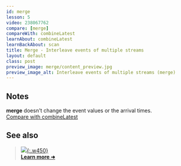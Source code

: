 ```yaml
---
id: merge
lesson: 5
video: 238067762
compare: [merge]
compareWith: combineLatest
learnAbout: combineLatest
learnBackAbout: scan
title: Merge - Interleave events of multiple streams
layout: default
class: post
preview_image: merge/content_preview.jpg
preview_image_alt: Interleave events of multiple streams (merge)
---
```


## Notes

**merge** doesn't change the event values or the arrival times.
<br/>[Compare with combineLatest](/combineLatest)

## See also

> [![](/img/rxjs/explorer/content_preview.jpg){:.w450}](/rxjs/explorer) <br/> [**Learn more ➜**](/rxjs/explorer)